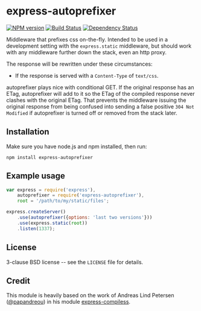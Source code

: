 # express-autoprefixer


[![NPM version](https://badge.fury.io/js/express-autoprefixer.svg)](http://badge.fury.io/js/express-autoprefixer)
[![Build Status](https://travis-ci.org/gustavnikolaj/express-autoprefixer.svg?branch=master)](https://travis-ci.org/gustavnikolaj/express-autoprefixer)
[![Dependency Status](https://david-dm.org/gustavnikolaj/express-autoprefixer.png)](https://david-dm.org/gustavnikolaj/express-autoprefixer)

Middleware that prefixes css on-the-fly. Intended to be used in a
development setting with the `express.static` middleware, but should
work with any middleware further down the stack, even an http proxy.

The response will be rewritten under these circumstances:

* If the response is served with a `Content-Type` of `text/css`.

autoprefixer plays nice with conditional GET. If the original response
has an ETag, autoprefixer will add to it so the ETag of the compiled
response never clashes with the original ETag. That prevents the
middleware issuing the original response from being confused into
sending a false positive `304 Not Modified` if autoprefixer is turned
off or removed from the stack later.


## Installation

Make sure you have node.js and npm installed, then run:

    npm install express-autoprefixer

## Example usage

```javascript
var express = require('express'),
    autoprefixer = require('express-autoprefixer'),
    root = '/path/to/my/static/files';

express.createServer()
    .use(autoprefixer({options: 'last two versions'}))
    .use(express.static(root))
    .listen(1337);
```

## License

3-clause BSD license -- see the `LICENSE` file for details.

## Credit

This module is heavily based on the work of Andreas Lind Petersen
([@papandreou](https://github.com/papandreou)) in his module
[express-compiless](https://github.com/papandreou/express-compiless).

